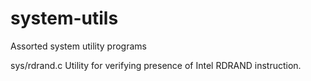# system-utils
Assorted system utility programs

sys/rdrand.c
Utility for verifying presence of Intel RDRAND instruction.